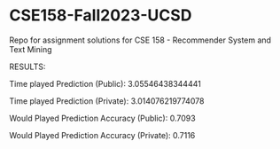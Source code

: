 # CSE158-Fall2023-UCSD
Repo for assignment solutions for CSE 158 - Recommender System and Text Mining

RESULTS:

Time played Prediction (Public): 3.05546438344441

Time played Prediction (Private): 3.014076219774078

Would Played Prediction Accuracy (Public): 0.7093

Would Played Prediction Accuracy (Private): 0.7116
